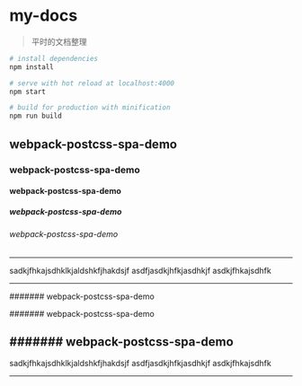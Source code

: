 # my-docs
> 平时的文档整理
``` bash
# install dependencies
npm install

# serve with hot reload at localhost:4000
npm start

# build for production with minification
npm run build
```
## webpack-postcss-spa-demo
### webpack-postcss-spa-demo
#### webpack-postcss-spa-demo
##### webpack-postcss-spa-demo
###### webpack-postcss-spa-demo
-----------------------------------------------------------
sadkjfhkajsdhklkjaldshkfjhakdsjf
asdfjasdkjhfkjasdhkjf
asdkjfhkajsdhfk

-----------------------------------------------------------

####### webpack-postcss-spa-demo

####### webpack-postcss-spa-demo

####### webpack-postcss-spa-demo
-----------------------------------------------------------
sadkjfhkajsdhklkjaldshkfjhakdsjf
asdfjasdkjhfkjasdhkjf
asdkjfhkajsdhfk

-----------------------------------------------------------